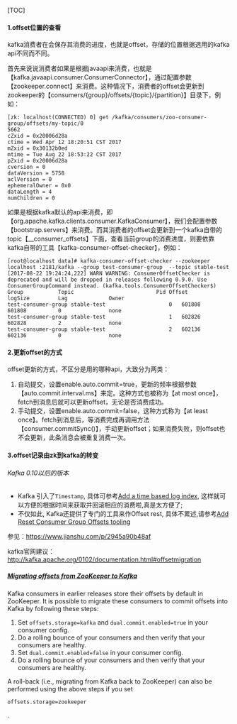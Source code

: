 [TOC]

#### 1.offset位置的查看

kafka消费者在会保存其消费的进度，也就是offset，存储的位置根据选用的kafka api不同而不同。

首先来说说消费者如果是根据javaapi来消费，也就是【kafka.javaapi.consumer.ConsumerConnector】，通过配置参数【zookeeper.connect】来消费。这种情况下，消费者的offset会更新到zookeeper的【consumers/{group}/offsets/{topic}/{partition}】目录下，例如：

 ```
[zk: localhost(CONNECTED) 0] get /kafka/consumers/zoo-consumer-group/offsets/my-topic/0
5662
cZxid = 0x20006d28a
ctime = Wed Apr 12 18:20:51 CST 2017
mZxid = 0x30132b0ed
mtime = Tue Aug 22 18:53:22 CST 2017
pZxid = 0x20006d28a
cversion = 0
dataVersion = 5758
aclVersion = 0
ephemeralOwner = 0x0
dataLength = 4
numChildren = 0
 ```

如果是根据kafka默认的api来消费，即【org.apache.kafka.clients.consumer.KafkaConsumer】，我们会配置参数【bootstrap.servers】来消费。而其消费者的offset会更新到一个kafka自带的topic【__consumer_offsets】下面，查看当前group的消费进度，则要依靠kafka自带的工具【kafka-consumer-offset-checker】，例如： 



```
[root@localhost data]# kafka-consumer-offset-checker --zookeeper localhost :2181/kafka --group test-consumer-group  --topic stable-test
[2017-08-22 19:24:24,222] WARN WARNING: ConsumerOffsetChecker is deprecated and will be dropped in releases following 0.9.0. Use ConsumerGroupCommand instead. (kafka.tools.ConsumerOffsetChecker$)
Group           Topic                          Pid Offset          logSize         Lag             Owner
test-consumer-group stable-test                    0   601808          601808          0               none
test-consumer-group stable-test                    1   602826          602828          2               none
test-consumer-group stable-test                    2   602136          602136          0               none
```



#### 2.更新offset的方式

offset更新的方式，不区分是用的哪种api，大致分为两类：

1. 自动提交，设置enable.auto.commit=true，更新的频率根据参数【auto.commit.interval.ms】来定。这种方式也被称为【at most once】，fetch到消息后就可以更新offset，无论是否消费成功。
2. 手动提交，设置enable.auto.commit=false，这种方式称为【at least once】。fetch到消息后，等消费完成再调用方法【consumer.commitSync()】，手动更新offset；如果消费失败，则offset也不会更新，此条消息会被重复消费一次。



#### 3.offset记录由zk到kafka的转变



###### Kafka 0.10以后的版本

- Kafka 引入了`Timestamp`, 具体可参考[Add a time based log index](https://link.jianshu.com?t=https://cwiki.apache.org/confluence/display/KAFKA/KIP-33+-+Add+a+time+based+log+index), 这样就可以方便的根据时间来获取并回滚相应的消费啦,真是太方便了;
- 不仅如此, Kafka还提供了专门的工具来作Offset rest, 具体不累述,请参考[Add Reset Consumer Group Offsets tooling](https://link.jianshu.com?t=https://cwiki.apache.org/confluence/display/KAFKA/KIP-122%3A+Add+Reset+Consumer+Group+Offsets+tooling)

 参见：https://www.jianshu.com/p/2945a90b48af





kafka官网建议：http://kafka.apache.org/0102/documentation.html#offsetmigration

##### [Migrating offsets from ZooKeeper to Kafka](http://kafka.apache.org/0102/documentation.html#offsetmigration)

Kafka consumers in earlier releases store their offsets by default in ZooKeeper. It is possible to migrate these consumers to commit offsets into Kafka by following these steps:

1. Set `offsets.storage=kafka` and `dual.commit.enabled=true` in your consumer config.
2. Do a rolling bounce of your consumers and then verify that your consumers are healthy.
3. Set `dual.commit.enabled=false` in your consumer config.
4. Do a rolling bounce of your consumers and then verify that your consumers are healthy.

A roll-back (i.e., migrating from Kafka back to ZooKeeper) can also be performed using the above steps if you set 

```
offsets.storage=zookeeper
```

.







 

 

 

 